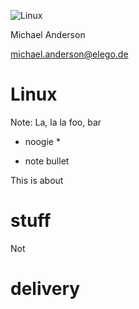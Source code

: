 ![Linux](https://farm3.staticflickr.com/2066/2267724740_e367ff504a_z_d.jpg)

Michael Anderson

michael.anderson@elego.de

# Linux

Note: La, la la
foo, bar
* noogie *

* note bullet


This is about
# stuff


Not
# delivery


